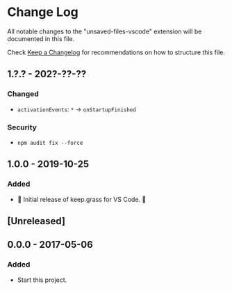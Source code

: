 # Change Log

All notable changes to the "unsaved-files-vscode" extension will be documented in this file.

Check [Keep a Changelog](http://keepachangelog.com/) for recommendations on how to structure this file.

## 1.?.? - 202?-??-??

### Changed

- `activationEvents`: `*` -> `onStartupFinished`

### Security

- `npm audit fix --force`

## 1.0.0 - 2019-10-25

### Added

- 🎊 Initial release of keep.grass for VS Code. 🎉

## [Unreleased]

## 0.0.0 - 2017-05-06

### Added

- Start this project.
